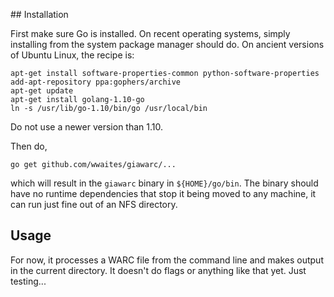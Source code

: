 
## Installation

First make sure Go is installed. On recent operating systems, simply
installing from the system package manager should do. On ancient versions
of Ubuntu Linux, the recipe is:

    apt-get install software-properties-common python-software-properties
    add-apt-repository ppa:gophers/archive
    apt-get update
    apt-get install golang-1.10-go
    ln -s /usr/lib/go-1.10/bin/go /usr/local/bin

Do not use a newer version than 1.10.

Then do,

    go get github.com/wwaites/giawarc/...

which will result in the `giawarc` binary in `${HOME}/go/bin`. The binary
should have no runtime dependencies that stop it being moved to any machine,
it can run just fine out of an NFS directory.

## Usage

For now, it processes a WARC file from the command line and makes output in
the current directory. It doesn't do flags or anything like that yet. Just
testing...

